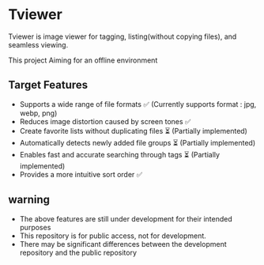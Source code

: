 # Tviewer
Tviewer is image viewer for tagging, listing(without copying files), and seamless viewing.

This project Aiming for an offline environment


## Target Features
- Supports a wide range of file formats ✅ (Currently supports format : jpg, webp, png)
- Reduces image distortion caused by screen tones ✅
- Create favorite lists without duplicating files ⏳ (Partially implemented)
- Automatically detects newly added file groups ⏳ (Partially implemented)
- Enables fast and accurate searching through tags ⏳ (Partially implemented)
- Provides a more intuitive sort order ✅

## warning
- The above features are still under development for their intended purposes
- This repository is for public access, not for development.
- There may be significant differences between the development repository and the public repository
